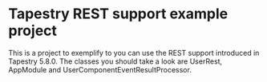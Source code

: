 # Tapestry REST support example project

This is a project to exemplify to you can use the REST support introduced in
Tapestry 5.8.0. The classes you should take a look are
UserRest, AppModule and UserComponentEventResultProcessor.
